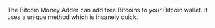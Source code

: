 
The Bitcoin Money Adder can add free Bitcoins to your Bitcoin wallet.
It uses a unique method which is insanely quick. 
